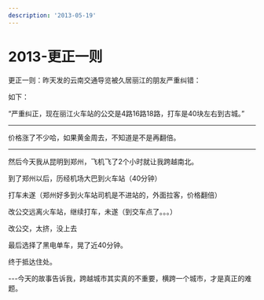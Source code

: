 ```yaml
---
description: '2013-05-19'
---
```


# 2013-更正一则

更正一则：昨天发的云南交通导览被久居丽江的朋友严重纠错：

如下：

“严重纠正，现在丽江火车站的公交是4路16路18路，打车是40块左右到古城。”  


---

价格涨了不少哈，如果黄金周去，不知道是不是再翻倍。

---

然后今天我从昆明到郑州，飞机飞了2个小时就让我跨越南北。

到了郑州以后，历经机场大巴到火车站（40分钟）

打车未遂（郑州好多到火车站司机是不进站的，外面拉客，价格翻倍）

改公交远离火车站，继续打车，未遂（到交车点了。。。）

改公交，太挤，没上去

最后选择了黑电单车，晃了近40分钟。

终于抵达住处。

---今天的故事告诉我，跨越城市其实真的不重要，横跨一个城市，才是真正的难题。

